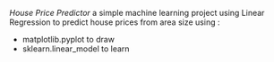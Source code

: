 *House Price Predictor* 
a simple machine learning project using Linear Regression to predict house prices from area size 
using :
+ matplotlib.pyplot to draw
+ sklearn.linear_model to learn

